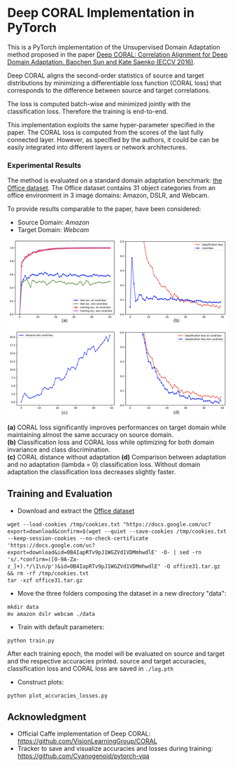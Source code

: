 # Deep CORAL Implementation in PyTorch

This is a PyTorch implementation of the Unsupervised Domain Adaptation method proposed in the paper [Deep CORAL: Correlation Alignment for Deep Domain Adaptation. Baochen Sun and Kate Saenko (ECCV 2016)][0].

Deep CORAL aligns the second-order statistics of source and target distributions by minimizing a differentiable loss
function (CORAL loss) that corresponds to the difference between source and target correlations.

The loss is computed batch-wise and minimized jointly with the classification loss. Therefore the training is end-to-end.

This implementation exploits the same hyper-parameter specified in the paper.
The CORAL loss is computed from the scores of the last fully connected layer. 
However, as specified by the authors, it could be can be easily integrated into different layers or network architectures.


### Experimental Results 
The method is evaluated on a standard domain adaptation benchmark: [the Office dataset][1].
The Office dataset contains 31 object categories from an office environment in 3 image domains: Amazon, DSLR, and Webcam.

To provide results comparable to the paper, have been considered:
- Source Domain: *Amazon*  
- Target Domain: *Webcam*

![Soft cross-entropy loss](./plots.png)

**(a)** CORAL loss significantly improves performances on target domain
 while maintaining almost the same accuracy on source domain.  
**(b)** Classification loss and CORAL loss while optimizing for both domain invariance and class discrimination.  
**(c)** CORAL distance without adaptation
**(d)** Comparison between adaptation and no adaptation (lambda = 0) classification loss. Without domain adaptation the classification loss decreases slightly faster.


## Training and Evaluation

- Download and extract the [Office dataset][1]

```
wget --load-cookies /tmp/cookies.txt "https://docs.google.com/uc?export=download&confirm=$(wget --quiet --save-cookies /tmp/cookies.txt --keep-session-cookies --no-check-certificate 'https://docs.google.com/uc?export=download&id=0B4IapRTv9pJ1WGZVd1VDMmhwdlE' -O- | sed -rn 's/.*confirm=([0-9A-Za-z_]+).*/\1\n/p')&id=0B4IapRTv9pJ1WGZVd1VDMmhwdlE" -O office31.tar.gz && rm -rf /tmp/cookies.txt
tar -xzf office31.tar.gz
```

- Move the three folders composing the dataset in a new directory "data":
```
mkdir data
mv amazon dslr webcam ./data
```

- Train with default parameters:
```
python train.py
```
After each training epoch, the model will be evaluated on source and target and the respective accuracies printed.
source and target accuracies, classification loss and CORAL loss are saved in `./log.pth`

- Construct plots:
```
python plot_accuracies_losses.py
```


## Acknowledgment



- Official Caffe implementation of Deep CORAL: https://github.com/VisionLearningGroup/CORAL
- Tracker to save and visualize accuracies and losses during training: https://github.com/Cyanogenoid/pytorch-vqa




[0]: https://arxiv.org/abs/1607.01719
[1]: https://people.eecs.berkeley.edu/~jhoffman/domainadapt/#datasets_code


